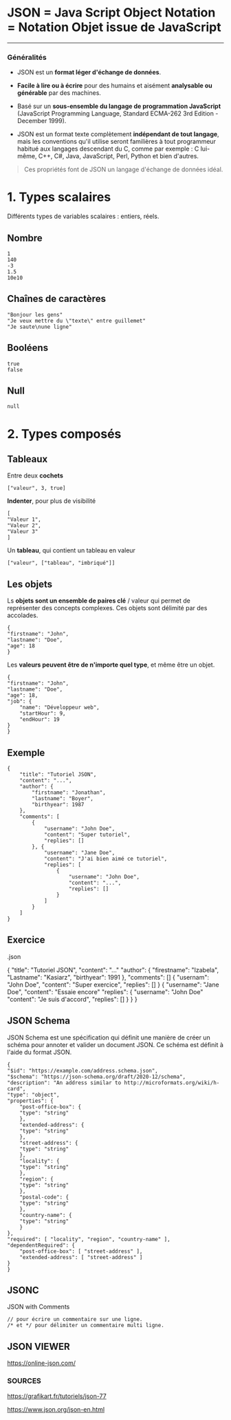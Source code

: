 # JSON = Java Script Object Notation = Notation Objet issue de JavaScript
____

### Généralités 

- JSON est un **format léger d'échange de données**. 

- **Facile à lire ou à écrire** pour des humains et aisément **analysable ou générable** par des machines. 

- Basé sur un **sous-ensemble du langage de programmation JavaScript** (JavaScript Programming Language, Standard ECMA-262 3rd Edition - December 1999). 

- JSON est un format texte complètement **indépendant de tout langage**, mais les conventions qu'il utilise seront familières à tout programmeur habitué aux langages descendant du C, comme par exemple : C lui-même, C++, C#, Java, JavaScript, Perl, Python et bien d'autres. 

> Ces propriétés font de JSON un langage d'échange de données idéal.

# 1. Types scalaires
Différents types de variables scalaires : entiers, réels.

## Nombre

    1
    140
    -3
    1.5
    10e10

## Chaînes de caractères 

    "Bonjour les gens"
    "Je veux mettre du \"texte\" entre guillemet"
    "Je saute\nune ligne"

## Booléens

    true
    false

## Null

    null

# 2. Types composés

## Tableaux 

Entre deux **cochets** 

    ["valeur", 3, true]

**Indenter**, pour plus de visibilité 

    [
    "Valeur 1",
    "Valeur 2",
    "Valeur 3"
    ]

Un **tableau**, qui contient un tableau en valeur 

    ["valeur", ["tableau", "imbriqué"]]

## Les objets 

Ls **objets sont un ensemble de paires clé** / valeur qui permet de représenter des concepts complexes. Ces objets sont délimité par des accolades. 

    {
    "firstname": "John",
    "lastname": "Doe",
    "age": 18
    }

Les **valeurs peuvent être de n'importe quel type**, et même être un objet. 

    {
    "firstname": "John",
    "lastname": "Doe",
    "age": 18,
    "job": {
        "name": "Développeur web",
        "startHour": 9,
        "endHour": 19
    }
    }

## Exemple 

    {
        "title": "Tutoriel JSON",
        "content": "...",
        "author": {
            "firstname": "Jonathan",
            "lastname": "Boyer",
            "birthyear": 1987
        },
        "comments": [
            {
                "username": "John Doe",
                "content": "Super tutoriel",
                "replies": []
            }, {
                "username": "Jane Doe",
                "content": "J'ai bien aimé ce tutoriel",
                "replies": [
                    {
                        "username": "John Doe",
                        "content": "...",
                        "replies": []
                    }
                ]
            }
        ]
    }

## Exercice 

.json 

{
    "title": "Tutoriel JSON",
    "content": "..."
    "author": {
        "firestname": "Izabela",
        "Lastname": "Kasiarz",
        "birthyear": 1991
    },
    "comments": []
        { 
            "usernam": "John Doe",
            "content": "Super exercice",
            "replies": []
        }
        {
            "username": "Jane Doe",
            "content": "Essaie encore"
            "replies": {
                "username": "John Doe"
                "content": "Je suis d'accord",
                "replies": []
            }
        }
}


## JSON Schema

JSON Schema est une spécification qui définit une manière de créer un schéma pour annoter et valider un document JSON. Ce schéma est définit à l'aide du format JSON.

    {
    "$id": "https://example.com/address.schema.json",
    "$schema": "https://json-schema.org/draft/2020-12/schema",
    "description": "An address similar to http://microformats.org/wiki/h-card",
    "type": "object",
    "properties": {
        "post-office-box": {
        "type": "string"
        },
        "extended-address": {
        "type": "string"
        },
        "street-address": {
        "type": "string"
        },
        "locality": {
        "type": "string"
        },
        "region": {
        "type": "string"
        },
        "postal-code": {
        "type": "string"
        },
        "country-name": {
        "type": "string"
        }
    },
    "required": [ "locality", "region", "country-name" ],
    "dependentRequired": {
        "post-office-box": [ "street-address" ],
        "extended-address": [ "street-address" ]
    }
    }

## JSONC

JSON with Comments

    // pour écrire un commentaire sur une ligne.
    /* et */ pour délimiter un commentaire multi ligne.

## JSON VIEWER

https://online-json.com/

### SOURCES

https://grafikart.fr/tutoriels/json-77

https://www.json.org/json-en.html

